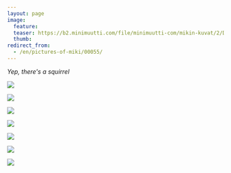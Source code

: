 ```yaml
---
layout: page
image:
  feature:
  teaser: https://b2.minimuutti.com/file/minimuutti-com/mikin-kuvat/2/DSC32314-245px.jpg
  thumb:
redirect_from:
  - /en/pictures-of-miki/00055/
---
```


*Yep, there's a squirrel*

[![](https://b2.minimuutti.com/file/minimuutti-com/mikin-kuvat/2/DSC32319-800px.jpg)](https://dl.dropboxusercontent.com/sh/ea1wtnz7z734o12/AAAoWBleoBYe89bLpbO5xiR1a/mikin-kuvat/2/DSC32319.jpg)

[![](https://b2.minimuutti.com/file/minimuutti-com/mikin-kuvat/2/DSC32314-800px.jpg)](https://dl.dropboxusercontent.com/sh/ea1wtnz7z734o12/AAC1etMlfi_qXBDEE_Rlny-Ia/mikin-kuvat/2/DSC32314.jpg)

[![](https://b2.minimuutti.com/file/minimuutti-com/mikin-kuvat/2/DSC32313-800px.jpg)](https://dl.dropboxusercontent.com/sh/ea1wtnz7z734o12/AABRt4NYyW7XVBywwmZaHe0ba/mikin-kuvat/2/DSC32313.jpg)

[![](https://b2.minimuutti.com/file/minimuutti-com/mikin-kuvat/2/DSC32310-800px.jpg)](https://dl.dropboxusercontent.com/sh/ea1wtnz7z734o12/AAAiN0MNeEd0nQXXC3gJaL76a/mikin-kuvat/2/DSC32310.jpg)

[![](https://b2.minimuutti.com/file/minimuutti-com/mikin-kuvat/2/DSC32274-800px.jpg)](https://dl.dropboxusercontent.com/sh/ea1wtnz7z734o12/AACZ54n0qxO5o-UzMWjoZwvKa/mikin-kuvat/2/DSC32274.jpg)

[![](https://b2.minimuutti.com/file/minimuutti-com/mikin-kuvat/2/DSC32305-800px.jpg)](https://dl.dropboxusercontent.com/sh/ea1wtnz7z734o12/AADBMn5OsuoGTEn9tBJZuL0ua/mikin-kuvat/2/DSC32305.jpg)

[![](https://b2.minimuutti.com/file/minimuutti-com/mikin-kuvat/2/DSC32283-800px.jpg)](https://dl.dropboxusercontent.com/sh/ea1wtnz7z734o12/AACbCeDBbZpUeKxnaZ8lGCfXa/mikin-kuvat/2/DSC32283.jpg)
